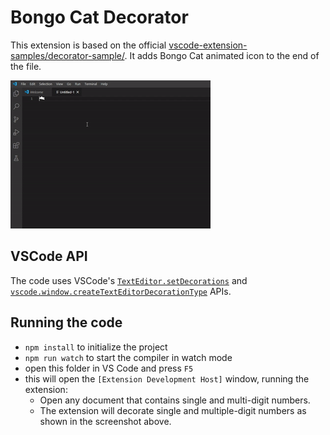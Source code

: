 # Bongo Cat Decorator

This extension is based on the official [vscode-extension-samples/decorator-sample/](https://github.com/Microsoft/vscode-extension-samples/tree/master/decorator-sample).
It adds Bongo Cat animated icon to the end of the file. 

![Bongo Cat Decorator preview](preview.gif)

## VSCode API

The code uses VSCode's [`TextEditor.setDecorations`](https://code.visualstudio.com/api/references/vscode-api#TextEditor.setDecorations) and [`vscode.window.createTextEditorDecorationType`](https://code.visualstudio.com/api/references/vscode-api#window.createTextEditorDecorationType) APIs.

## Running the code

* `npm install` to initialize the project
* `npm run watch` to start the compiler in watch mode
* open this folder in VS Code and press `F5`
* this will open the `[Extension Development Host]` window, running the extension:
  * Open any document that contains single and multi-digit numbers.
  * The extension will decorate single and multiple-digit numbers as shown in the screenshot above.
